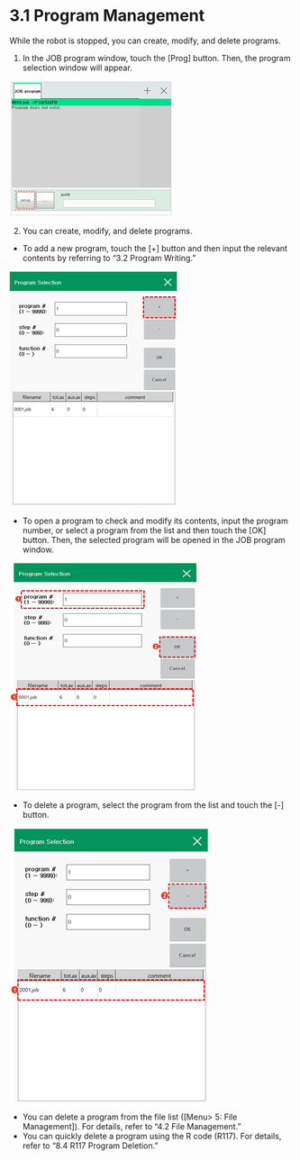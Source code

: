 # 3.1 Program Management

While the robot is stopped, you can create, modify, and delete programs.

1.	In the JOB program window, touch the \[Prog\] button. Then, the program selection window will appear.

![](../.gitbook/assets/image%20%28343%29.png)



2.	You can create, modify, and delete programs.

* To add a new program, touch the \[+\] button and then input the relevant contents by referring to “3.2 Program Writing.”

![](../.gitbook/assets/image%20%28350%29.png)

* To open a program to check and modify its contents, input the program number, or select a program from the list and then touch the \[OK\] button. Then, the selected program will be opened in the JOB program window.

![](../.gitbook/assets/image%20%28344%29.png)

* To delete a program, select the program from the list and touch the \[-\] button.

![](../.gitbook/assets/image%20%28352%29.png)

* You can delete a program from the file list \(\[Menu&gt; 5: File Management\]\). For details, refer to “4.2 File Management.”
* You can quickly delete a program using the R code \(R117\). For details, refer to “8.4 R117 Program Deletion.”





